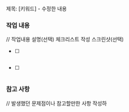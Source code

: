 제목: [키워드] - 수정한 내용

### 작업 내용
// 작업내용 설명(선택) 체크리스트 작성 스크린샷(선택)
- [ ] ~~~~
- [ ] ~~~~~

### 참고 사항

// 발생했던 문제점이나 참고할만한 사항 작성하
